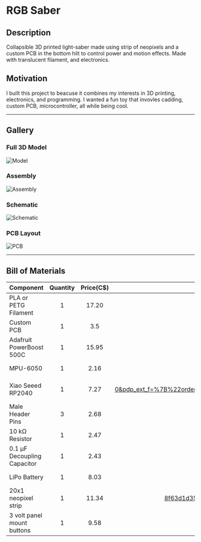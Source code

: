 # RGB Saber

## Description

Collapsible 3D printed light-saber made using strip of neopixels and a custom PCB in the bottom hilt to control power and motion effects. Made with translucent filament, and electronics.

## Motivation

I built this project to beacuse it combines my interests in 3D printing, electronics, and programming. I wanted a fun toy that invovles cadding, custom PCB, microcontroller, all while being cool.

---

## Gallery

### Full 3D Model
![Model](https://hc-cdn.hel1.your-objectstorage.com/s/v3/1d36873c29ba3a11aa21cd488ee18cd1a008545b_image.png)

### Assembly
![Assembly](https://hc-cdn.hel1.your-objectstorage.com/s/v3/33c3c40f43e308743065bab0ddf5dd657cb26b87_image.png)

### Schematic
![Schematic](https://hc-cdn.hel1.your-objectstorage.com/s/v3/510a52b7503bd1756012874e082a3a52cb886434_image.png)

### PCB Layout
![PCB](https://hc-cdn.hel1.your-objectstorage.com/s/v3/de6bb687d293a6ab25cb9b345f19867af3f4dfba_image.png)

---

## Bill of Materials

| Component                    | Quantity | Price(C$)    | Price    |
|------------------------------|:--------:|:--------:|:--------:|
| PLA or PETG Filament         |     1    | 17.20    | https://www.aliexpress.com/item/1005008799080678.html?spm=a2g0o.productlist.main.7.569155c4LpDaiD&algo_pvid=0cdf618c-4ac8-48f3-b76c-637597b9bf32&algo_exp_id=0cdf618c-4ac8-48f3-b76c-637597b9bf32-6&pdp_ext_f=%7B%22order%22%3A%2220%22%2C%22eval%22%3A%221%22%7D&pdp_npi=4%40dis%21CAD%2117.90%2117.20%21%21%2112.76%2112.26%21%402103241117496011728381886e0cfc%2112000046709698104%21sea%21CA%210%21ABX&curPageLogUid=TTxfIs3iXczu&utparam-url=scene%3Asearch%7Cquery_from%3A      |
| Custom PCB                   |     1    | 3.5      |       |
| Adafruit PowerBoost 500C     |     1    | 15.95    | https://www.pishop.ca/product/powerboost-500-basic-5v-usb-boost-500ma-from-1-8v/      |
| MPU-6050                     |     1    | 2.16     | https://www.aliexpress.com/item/1005005682188615.html?spm=a2g0o.productlist.main.1.4e535c1dwuSMoC&algo_pvid=f0dd6247-6be6-4e40-af29-3791f561f5f8&algo_exp_id=f0dd6247-6be6-4e40-af29-3791f561f5f8-0&pdp_ext_f=%7B%22order%22%3A%22116%22%2C%22eval%22%3A%221%22%7D&pdp_npi=4%40dis%21CAD%212.86%212.16%21%21%2114.63%2111.05%21%402103247417496010492627169e4559%2112000033996007871%21sea%21CA%210%21ABX&curPageLogUid=RwTCb5QPqLdb&utparam-url=scene%3Asearch%7Cquery_from%3A      |
| Xiao Seeed RP2040            |     1    | 7.27     | https://www.aliexpress.com/item/1005008417542061.html?spm=a2g0o.productlist.main.1.481e7008rivjqS&algo_pvid=11cc1144-b9ab-43a2-9c0c-267de2563945&algo_exp_id=11cc1144-b9ab-43a2-9c0c-267de2563945-0&pdp_ext_f=%7B%22order%22%3A%22492%22%2C%22eval%22%3A%221%22%2C%22orig_sl_item_id%22%3A%221005008417542061%22%2C%22orig_item_id%22%3A%221005004459618789%22%7D&pdp_npi=4%40dis%21CAD%2115.94%217.27%21%21%2111.36%215.18%21%40210318e817496012303111303e073d%2112000044970570433%21sea%21CA%210%21ABX&curPageLogUid=BhqjZfFO2lA9&utparam-url=scene%3Asearch%7Cquery_from%3A      |
| Male Header Pins             |     3    | 2.68      | https://www.aliexpress.com/item/4000873858801.html?spm=a2g0o.productlist.main.1.17653d7caZEbCX&algo_pvid=7e6c9525-c84d-4b88-aefa-1952674cd5f5&algo_exp_id=7e6c9525-c84d-4b88-aefa-1952674cd5f5-0&pdp_ext_f=%7B%22order%22%3A%223658%22%2C%22eval%22%3A%221%22%7D&pdp_npi=4%40dis%21CAD%213.38%212.68%21%21%212.41%211.91%21%402103201917496012834233808e26f4%2110000010058190554%21sea%21CA%210%21ABX&curPageLogUid=K9WqpqLKTFdv&utparam-url=scene%3Asearch%7Cquery_from%3A      |
| 10 kΩ Resistor               |  1 |   2.47              | https://www.aliexpress.com/item/1005005670101072.html?spm=a2g0o.productlist.main.1.18ae7373QzZA2B&algo_pvid=66fd1724-733f-4ce0-8ba8-34b341e39640&algo_exp_id=66fd1724-733f-4ce0-8ba8-34b341e39640-0&pdp_ext_f=%7B%22order%22%3A%222247%22%2C%22eval%22%3A%221%22%7D&pdp_npi=4%40dis%21CAD%214.87%212.47%21%21%2124.95%2112.69%21%402103146f17496015463302370ed9d1%2112000033959066986%21sea%21CA%210%21ABX&curPageLogUid=KcMaed1KghFK&utparam-url=scene%3Asearch%7Cquery_from%3A      |
| 0.1 µF Decoupling Capacitor  |   1|  2.43              | https://www.aliexpress.com/item/32973259342.html?spm=a2g0o.productlist.main.2.745060c6mVOSL3&algo_pvid=0f00e17f-19ee-4d8d-9fb7-312d358b29b6&algo_exp_id=0f00e17f-19ee-4d8d-9fb7-312d358b29b6-1&pdp_ext_f=%7B%22order%22%3A%222123%22%2C%22eval%22%3A%221%22%7D&pdp_npi=4%40dis%21CAD%213.13%212.43%21%21%2116.01%2112.43%21%402101c72a17496015899788222eda07%2166651074293%21sea%21CA%210%21ABX&curPageLogUid=grwcmkgx2m7M&utparam-url=scene%3Asearch%7Cquery_from%3A      |
| LiPo Battery                 |     1    | 8.03    | https://www.aliexpress.com/item/1005007252723935.html?spm=a2g0o.productlist.main.31.39d23b2cyRTTV5&algo_pvid=7b6f0939-255b-4789-9e2d-1e0eb49a3b33&algo_exp_id=7b6f0939-255b-4789-9e2d-1e0eb49a3b33-30&pdp_ext_f=%7B%22order%22%3A%22417%22%2C%22eval%22%3A%221%22%7D&pdp_npi=4%40dis%21CAD%2115.06%218.03%21%21%2177.11%2141.14%21%402103277f17496013600106529efb7d%2112000039955346439%21sea%21CA%210%21ABX&curPageLogUid=LuUbCz3WH4yr&utparam-url=scene%3Asearch%7Cquery_from%3A      |
| 20x1 neopixel strip	         |     1    | 11.34         |  https://www.aliexpress.com/item/1005004289391906.html?spm=a2g0o.prohttps://www.aliexpress.com/item/1005004289391906.html?spm=a2g0o.productlist.main.22.47514d9box6iEa&utparam-url=scene%3Asearch%7Cquery_from%3Apc_back_same_best&algo_pvid=3988296f-0dd2-4bec-8b73-8f63d1d35268&algo_exp_id=3988296f-0dd2-4bec-8b73-8f63d1d35268&pdp_ext_f=%7B%22order%22%3A%227482%22%7D&pdp_npi=4%40dis%21CAD%2125.62%2111.34%21%21%21131.20%2158.08%21%40210318e817496014993624942e0747%2112000038338767442%21sea%21CA%210%21ABXductlist.main.22.47514d9box6iEa&utparam-url=scene%3Asearch%7Cquery_from%3Apc_back_same_best&algo_pvid=3988296f-0dd2-4bec-8b73-8f63d1d35268&algo_exp_id=3988296f-0dd2-4bec-8b73-8f63d1d35268&pdp_ext_f=%7B%22order%22%3A%227482%22%7D&pdp_npi=4%40dis%21CAD%2125.62%2111.34%21%21%21131.20%2158.08%21%40210318e817496014993624942e0747%2112000038338767442%21sea%21CA%210%21ABX     |
| 3 volt panel mount buttons   |     1    | 9.58     | https://www.aliexpress.com/item/32811291365.html?spm=a2g0o.productlist.main.1.6fe94879HZS8la&algo_pvid=d12cfa4a-bb13-466b-ba3c-29940c8b7132&algo_exp_id=d12cfa4a-bb13-466b-ba3c-29940c8b7132-0&pdp_ext_f=%7B%22order%22%3A%222%22%2C%22eval%22%3A%221%22%7D&pdp_npi=4%40dis%21CAD%219.98%219.58%21%21%217.11%216.83%21%402101eac917496014501275389e242c%2112000032369815459%21sea%21CA%210%21ABX&curPageLogUid=aaAEn5JpLPBH&utparam-url=scene%3Asearch%7Cquery_from%3A      |
